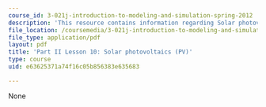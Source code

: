 ```yaml
---
course_id: 3-021j-introduction-to-modeling-and-simulation-spring-2012
description: 'This resource contains information regarding Solar photovoltaics (pv). '
file_location: /coursemedia/3-021j-introduction-to-modeling-and-simulation-spring-2012/e63625371a74f16c05b856383e635683_MIT3_021JS11_L10.pdf
file_type: application/pdf
layout: pdf
title: 'Part II Lesson 10: Solar photovoltaics (PV)'
type: course
uid: e63625371a74f16c05b856383e635683

---
```

None